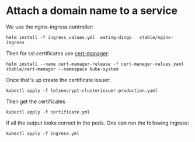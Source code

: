 # Attach a domain name to a service
We use the nginx-ingress controller:
```
helm install -f ingress_values.yml  eating-dingo   stable/nginx-ingress
```
Then for ssl certificates use [cert-manager](https://github.com/kubernetes/charts/tree/master/stable/cert-manager):
```
helm install --name cert-manager-release -f cert-manager-values.yaml stable/cert-manager --namespace kube-system
```
Once that's up create the certificate issuer:
```
kubectl apply -f letsencrypt-clusterissuer-production.yaml
```
Then get the certificates
```
kubectl apply -f certificate.yml
```
If all the output looks correct in the pods. One can run the following ingress:
```
kubectl apply -f ingress.yml
```
